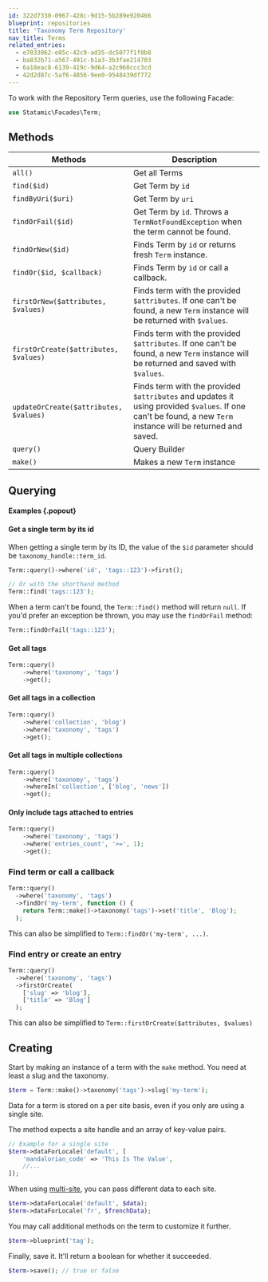 ```yaml
---
id: 322d7330-0967-428c-9d15-5b289e920466
blueprint: repositories
title: 'Taxonomy Term Repository'
nav_title: Terms
related_entries:
  - e7833062-e05c-42c9-ad35-dc5077f1f0b8
  - ba832b71-a567-491c-b1a3-3b3fae214703
  - 6a18eac8-6139-419c-9d64-a2c960ccc3cd
  - 42d2d87c-5af6-4856-9ee0-9548439df772
---
```


To work with the Repository Term queries, use the following Facade:

```php
use Statamic\Facades\Term;
```

## Methods

| Methods | Description |
| ------- | ----------- |
| `all()` | Get all Terms |
| `find($id)` | Get Term by `id` |
| `findByUri($uri)` | Get Term by `uri` |
| `findOrFail($id)` | Get Term by `id`. Throws a `TermNotFoundException` when the term cannot be found. |
| `findOrNew($id)` | Finds Term by `id` or returns fresh `Term` instance.  |
| `findOr($id, $callback)` | Finds Term by `id` or call a callback. |
| `firstOrNew($attributes, $values)` | Finds term with the provided `$attributes`. If one can't be found, a new `Term` instance will be returned with `$values`. |
| `firstOrCreate($attributes, $values)` | Finds term with the provided `$attributes`. If one can't be found, a new `Term` instance will be returned and saved with `$values`. |
| `updateOrCreate($attributes, $values)` | Finds term with the provided `$attributes` and updates it using provided `$values`. If one can't be found, a new `Term` instance will be returned and saved. |
| `query()` | Query Builder |
| `make()` | Makes a new `Term` instance |

## Querying

#### Examples {.popout}

#### Get a single term by its id

When getting a single term by its ID, the value of the `$id` parameter should be `taxonomy_handle::term_id`.

```php
Term::query()->where('id', 'tags::123')->first();

// Or with the shorthand method
Term::find('tags::123');
```

When a term can't be found, the `Term::find()` method will return `null`. If you'd prefer an exception be thrown, you may use the `findOrFail` method:

```php
Term::findOrFail('tags::123');
```

#### Get all tags

```php
Term::query()
    ->where('taxonomy', 'tags')
    ->get();
```

#### Get all tags in a collection

```php
Term::query()
    ->where('collection', 'blog')
    ->where('taxonomy', 'tags')
    ->get();
```

#### Get all tags in multiple collections

```php
Term::query()
    ->where('taxonomy', 'tags')
    ->whereIn('collection', ['blog', 'news'])
    ->get();
```

#### Only include tags attached to entries

```php
Term::query()
    ->where('taxonomy', 'tags')
    ->where('entries_count', '>=', 1);
    ->get();
```

### Find term or call a callback

```php
Term::query()
  ->where('taxonomy', 'tags')
  ->findOr('my-term', function () {
    return Term::make()->taxonomy('tags')->set('title', 'Blog');
  );
```

This can also be simplified to `Term::findOr('my-term', ...)`.

### Find entry or create an entry

```php
Term::query()
  ->where('taxonomy', 'tags')
  ->firstOrCreate(
    ['slug' => 'blog'],
    ['title' => 'Blog']
  );
```

This can also be simplified to `Term::firstOrCreate($attributes, $values)`


## Creating

Start by making an instance of a term with the `make` method.
You need at least a slug and the taxonomy.

```php
$term = Term::make()->taxonomy('tags')->slug('my-term');
```

Data for a term is stored on a per site basis, even if you only are using a single site.

The method expects a site handle and an array of key-value pairs.
```php
// Example for a single site
$term->dataForLocale('default', [
    'mandalorian_code' => 'This Is The Value',
    //...
]);
```

When using [multi-site](/multi-site), you can pass different data to each site.
```php
$term->dataForLocale('default', $data);
$term->dataForLocale('fr', $frenchData);
```

You may call additional methods on the term to customize it further.

```php
$term->blueprint('tag');
```

Finally, save it. It'll return a boolean for whether it succeeded.

```php
$term->save(); // true or false
```
